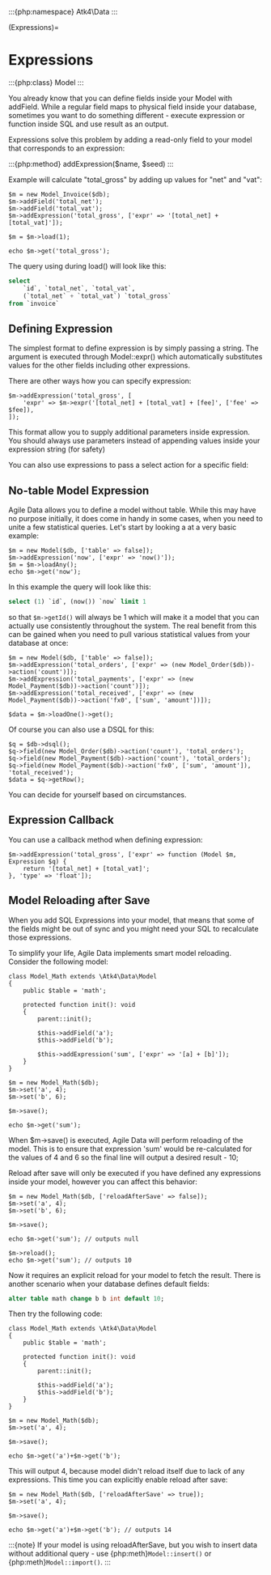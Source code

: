 :::{php:namespace} Atk4\Data
:::

(Expressions)=

# Expressions

:::{php:class} Model
:::

You already know that you can define fields inside your Model with addField.
While a regular field maps to physical field inside your database, sometimes you
want to do something different - execute expression or function inside SQL and
use result as an output.

Expressions solve this problem by adding a read-only field to your model that
corresponds to an expression:

:::{php:method} addExpression($name, $seed)
:::

Example will calculate "total_gross" by adding up values for "net" and "vat":

```
$m = new Model_Invoice($db);
$m->addField('total_net');
$m->addField('total_vat');
$m->addExpression('total_gross', ['expr' => '[total_net] + [total_vat]']);

$m = $m->load(1);

echo $m->get('total_gross');
```

The query using during load() will look like this:

```sql
select
    `id`, `total_net`, `total_vat`,
    (`total_net` + `total_vat`) `total_gross`
from `invoice`
```

## Defining Expression

The simplest format to define expression is by simply passing a string. The
argument is executed through Model::expr() which automatically substitutes
values for the other fields including other expressions.

There are other ways how you can specify expression:

```
$m->addExpression('total_gross', [
    'expr' => $m->expr('[total_net] + [total_vat] + [fee]', ['fee' => $fee]),
]);
```

This format allow you to supply additional parameters inside expression.
You should always use parameters instead of appending values inside your
expression string (for safety)

You can also use expressions to pass a select action for a specific field:

## No-table Model Expression

Agile Data allows you to define a model without table. While this may have
no purpose initially, it does come in handy in some cases, when you need to
unite a few statistical queries. Let's start by looking a at a very basic
example:

```
$m = new Model($db, ['table' => false]);
$m->addExpression('now', ['expr' => 'now()']);
$m = $m->loadAny();
echo $m->get('now');
```

In this example the query will look like this:

```sql
select (1) `id`, (now()) `now` limit 1
```

so that `$m->getId()` will always be 1 which will make it a model that you can
actually use consistently throughout the system. The real benefit from this
can be gained when you need to pull various statistical values from your
database at once:

```
$m = new Model($db, ['table' => false]);
$m->addExpression('total_orders', ['expr' => (new Model_Order($db))->action('count')]);
$m->addExpression('total_payments', ['expr' => (new Model_Payment($db))->action('count')]);
$m->addExpression('total_received', ['expr' => (new Model_Payment($db))->action('fx0', ['sum', 'amount'])]);

$data = $m->loadOne()->get();
```

Of course you can also use a DSQL for this:

```
$q = $db->dsql();
$q->field(new Model_Order($db)->action('count'), 'total_orders');
$q->field(new Model_Payment($db)->action('count'), 'total_orders');
$q->field(new Model_Payment($db)->action('fx0', ['sum', 'amount']), 'total_received');
$data = $q->getRow();
```

You can decide for yourself based on circumstances.

## Expression Callback

You can use a callback method when defining expression:

```
$m->addExpression('total_gross', ['expr' => function (Model $m, Expression $q) {
    return '[total_net] + [total_vat]';
}, 'type' => 'float']);
```

## Model Reloading after Save

When you add SQL Expressions into your model, that means that some of the fields
might be out of sync and you might need your SQL to recalculate those expressions.

To simplify your life, Agile Data implements smart model reloading. Consider
the following model:

```
class Model_Math extends \Atk4\Data\Model
{
    public $table = 'math';

    protected function init(): void
    {
        parent::init();

        $this->addField('a');
        $this->addField('b');

        $this->addExpression('sum', ['expr' => '[a] + [b]']);
    }
}

$m = new Model_Math($db);
$m->set('a', 4);
$m->set('b', 6);

$m->save();

echo $m->get('sum');
```

When $m->save() is executed, Agile Data will perform reloading of the model.
This is to ensure that expression 'sum' would be re-calculated for the values of
4 and 6 so the final line will output a desired result - 10;

Reload after save will only be executed if you have defined any expressions
inside your model, however you can affect this behavior:

```
$m = new Model_Math($db, ['reloadAfterSave' => false]);
$m->set('a', 4);
$m->set('b', 6);

$m->save();

echo $m->get('sum'); // outputs null

$m->reload();
echo $m->get('sum'); // outputs 10
```

Now it requires an explicit reload for your model to fetch the result. There
is another scenario when your database defines default fields:

```sql
alter table math change b b int default 10;
```

Then try the following code:

```
class Model_Math extends \Atk4\Data\Model
{
    public $table = 'math';

    protected function init(): void
    {
        parent::init();

        $this->addField('a');
        $this->addField('b');
    }
}

$m = new Model_Math($db);
$m->set('a', 4);

$m->save();

echo $m->get('a')+$m->get('b');
```

This will output 4, because model didn't reload itself due to lack of any
expressions. This time you can explicitly enable reload after save:

```
$m = new Model_Math($db, ['reloadAfterSave' => true]);
$m->set('a', 4);

$m->save();

echo $m->get('a')+$m->get('b'); // outputs 14
```

:::{note}
If your model is using reloadAfterSave, but you wish to insert
data without additional query - use {php:meth}`Model::insert()` or
{php:meth}`Model::import()`.
:::
